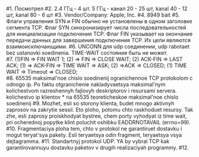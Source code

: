 #1. Посмотрел
#2. 2.4 ГГц - 4 шт. 5 ГГц - канал 20 - 25 шт, kanal 40 - 12 шт, kanal 80 - 6 шт 
#3. Vendor/Company: Apple, Inc.
#4. 8949 bait
#5. Флаги управления SYN и FIN обычно не установлены в одном заголовке сегмента TCP. Флаг SYN синхронизирует числа последовательностей для инициализации подключения TCP. Флаг FIN указывает на окончание передачи данных для завершения подключения TCP. Их цели являются взаимоисключающими. 
#6. UNCONN для udp соединении, udp rabotaet bez ustanovki soedinenia. TIME-WAIT состояния быть не может.  
#7. (1)FIN => FIN WAIT 1; (2) => FIN => CLOSE WAIT; (2) ACK-FIN => LAST ACK; (1) => ACK-FIN => TIME WAIT => ASK; (2) =>ACK => CLOSED; (1) TIME WAIT => Timeout => CLOSED;  
#8. 65535 maksimal'noe chislo soedinenij ogranichennoe TCP protokolom c odnogo ip. Po faktu otgranichenie nakladyvaetsya maksimal'nym kolichestvom razreshennyh fajlovyh deskriptorov i resursami servera.  kolichestvo ip klientov * na 65535 teoreticheskoe maksimal'noe chislo soedinenij
#9. Mozhet, esli so storony klienta, budet mnogo aktivnyh zaprosov na zakrytie sessii. Eto ploho, potomu chto raskhoduet resursy. Tak zhe, esli zaprosy proiskhodyat bystree, chem porty vyhodyat iz time wait, pri ocherednoj popytke klint poluchit oshibku EADDRNOTAVAIL (errno=99). 
#10. Fragmentaciya ploha tem, chto v protokol ne garantiruet dostavku i mogut teryat'sya pakety. Esli teryaetsya odin fragment, teryaetsya vsya dejtagramma.
#11. Standartnyj protokol UDP. YA by vybral TCP kak garantirovannuyu dostavku paketov v drugih realizaciyah programmy.
#12.  
